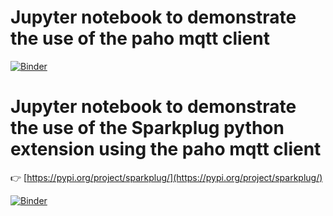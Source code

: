 # Jupyter notebook to demonstrate the use of the paho mqtt client

[![Binder](http://mybinder.org/badge_logo.svg)](https://mybinder.org/v2/gh/aschiffler/python-mqtt.git/HEAD?labpath=index.ipynb)


# Jupyter notebook to demonstrate the use of the Sparkplug python extension using the paho mqtt client

👉 [https://pypi.org/project/sparkplug/](https://pypi.org/project/sparkplug/)

[![Binder](http://mybinder.org/badge_logo.svg)](https://mybinder.org/v2/gh/aschiffler/python-mqtt.git/HEAD?labpath=sparkplug_demo-host.ipynb)
